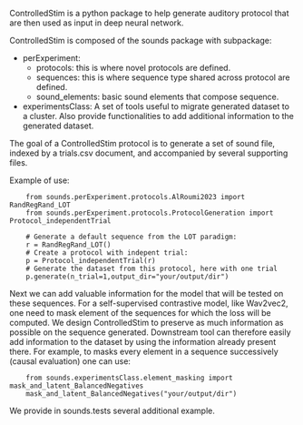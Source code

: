 ControlledStim is a python package to help generate auditory protocol that are then used as input in deep neural network.

ControlledStim is composed of the sounds package with subpackage:
- perExperiment:
  - protocols: this is where novel protocols are defined.
  - sequences: this is where sequence type shared across protocol are defined.
  - sound_elements: basic sound elements that compose sequence.
- experimentsClass:
    A set of tools useful to migrate generated dataset to a cluster. Also provide functionalities to add additional information to the generated dataset.

The goal of a ControlledStim protocol is to generate a set of sound file, indexed by a trials.csv document,
and accompanied by several supporting files.

Example of use:

        from sounds.perExperiment.protocols.AlRoumi2023 import RandRegRand_LOT
        from sounds.perExperiment.protocols.ProtocolGeneration import Protocol_independentTrial
        
        # Generate a default sequence from the LOT paradigm:
        r = RandRegRand_LOT() 
        # Create a protocol with indepent trial:
        p = Protocol_independentTrial(r) 
        # Generate the dataset from this protocol, here with one trial
        p.generate(n_trial=1,output_dir="your/output/dir")

Next we can add valuable information for the model that will be tested on these sequences.
For a self-supervised contrastive model, like Wav2vec2, one need to mask element of the sequences for which the loss will be computed.
We design ControlledStim to preserve as much information as possible on the sequence generated.
Downstream tool can therefore easily add information to the dataset by using the information already present there.
For example, to masks every element in a sequence successively (causal evaluation) one can use:

    
        from sounds.experimentsClass.element_masking import mask_and_latent_BalancedNegatives
        mask_and_latent_BalancedNegatives("your/output/dir")


We provide in sounds.tests several additional example.